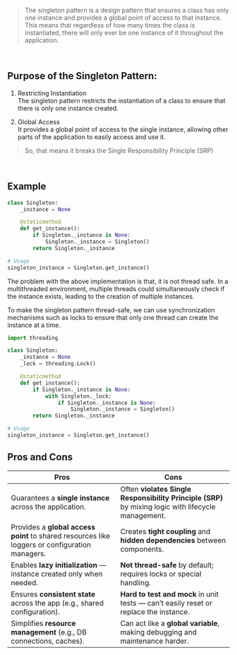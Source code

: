 >The singleton pattern is a design pattern that ensures a class has only one instance and provides a global point of access to that instance. This means that regardless of how many times the class is instantiated, there will only ever be one instance of it throughout the application.
<br>

## Purpose of the Singleton Pattern:

1. Restricting Instantiation <br>
   The singleton pattern restricts the instantiation of a class to ensure that there is only one instance created.

2. Global Access <br>
    It provides a global point of access to the single instance, allowing other parts of the application to easily access and use it.

>So, that means it breaks the Single Responsibility Principle (SRP)

<br>

## Example

```python
class Singleton:
    _instance = None

    @staticmethod
    def get_instance():
        if Singleton._instance is None:
            Singleton._instance = Singleton()
        return Singleton._instance

# Usage
singleton_instance = Singleton.get_instance()
```

The problem with the above implementation is that, it is not thread safe.  In a multithreaded environment, multiple threads could simultaneously check if the instance exists, leading to the creation of multiple instances.

To make the singleton pattern thread-safe, we can use synchronization mechanisms such as locks to ensure that only one thread can create the instance at a time. 

```python
import threading

class Singleton:
    _instance = None
    _lock = threading.Lock()

    @staticmethod
    def get_instance():
        if Singleton._instance is None:
            with Singleton._lock:
                if Singleton._instance is None:
                    Singleton._instance = Singleton()
        return Singleton._instance

# Usage
singleton_instance = Singleton.get_instance()
```

## Pros and Cons
|      Pros                                                                                      | Cons                                                                                                |
| ---------------------------------------------------------------------------------------------- | --------------------------------------------------------------------------------------------------- |
| Guarantees a **single instance** across the application.                                       | Often **violates Single Responsibility Principle (SRP)** by mixing logic with lifecycle management. |
| Provides a **global access point** to shared resources like loggers or configuration managers. | Creates **tight coupling** and **hidden dependencies** between components.                          |
| Enables **lazy initialization** — instance created only when needed.                           | **Not thread-safe** by default; requires locks or special handling.                                 |
| Ensures **consistent state** across the app (e.g., shared configuration).                      | **Hard to test and mock** in unit tests — can’t easily reset or replace the instance.               |
| Simplifies **resource management** (e.g., DB connections, caches).                             | Can act like a **global variable**, making debugging and maintenance harder.                        |


